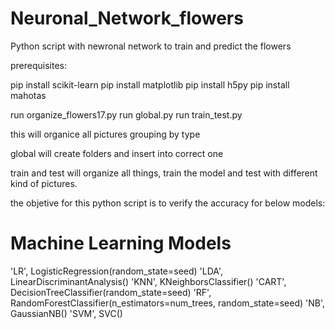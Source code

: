 # Neuronal_Network_flowers
Python script with newronal network to train and predict the flowers 

prerequisites:

pip install scikit-learn
pip install matplotlib
pip install h5py
pip install mahotas

run organize_flowers17.py
run global.py
run train_test.py

this will organice all pictures grouping by type

global will create folders and insert into correct one

train and test will organize all things, train the model and test with different kind of pictures.

the objetive for this python script is to verify the accuracy for below models:

# Machine Learning Models

'LR', LogisticRegression(random_state=seed)
'LDA', LinearDiscriminantAnalysis()
'KNN', KNeighborsClassifier()
'CART', DecisionTreeClassifier(random_state=seed)
'RF', RandomForestClassifier(n_estimators=num_trees, random_state=seed)
'NB', GaussianNB()
'SVM', SVC()
